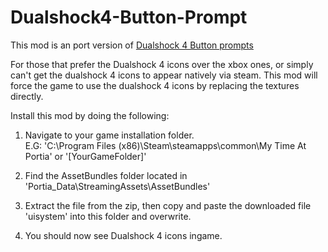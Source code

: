 # Dualshock4-Button-Prompt

This mod is an port version of [Dualshock 4 Button prompts](https://www.nexusmods.com/mytimeatportia/mods/35)

For those that prefer the Dualshock 4 icons over the xbox ones, or simply can't get the dualshock 4 icons to appear natively via steam.
This mod will force the game to use the dualshock 4 icons by replacing the textures directly.

Install this mod by doing the following:

1. Navigate to your game installation folder.\
E.G: 'C:\Program Files (x86)\Steam\steamapps\common\My Time At Portia' or '[YourGameFolder]'

2. Find the AssetBundles folder located in 'Portia_Data\StreamingAssets\AssetBundles'

3. Extract the file from the zip, then copy and paste the downloaded file 'uisystem' into this folder and overwrite.

4. You should now see Dualshock 4 icons ingame.